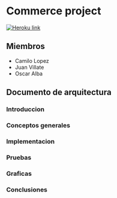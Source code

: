 # Commerce project
[![Heroku link](https://www.herokucdn.com/deploy/button.png)](https://commerce-project.herokuapp.com/)
## Miembros
- Camilo Lopez
- Juan Villate
- Oscar Alba

## Documento de arquitectura

### Introduccion
### Conceptos generales
### Implementacion
### Pruebas
### Graficas
### Conclusiones
